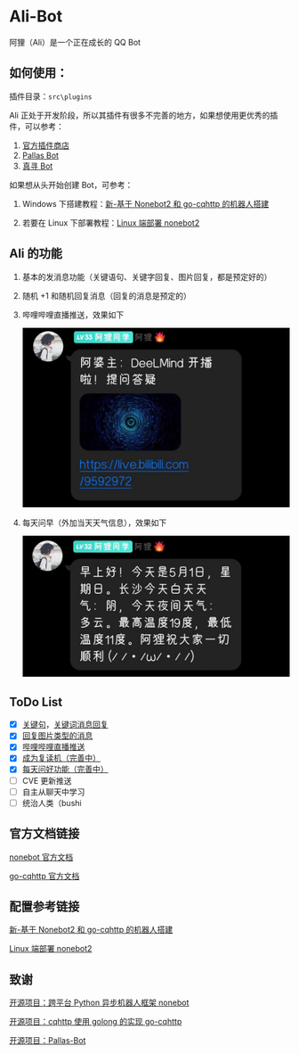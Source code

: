 # Ali-Bot

阿狸（Ali）是一个正在成长的 QQ Bot

## 如何使用：

插件目录：`src\plugins`

Ali 正处于开发阶段，所以其插件有很多不完善的地方，如果想使用更优秀的插件，可以参考：

1. [官方插件商店](https://v2.nonebot.dev/store)
2. [Pallas Bot](https://github.com/InvoluteHell/Pallas-Bot)
3. [真寻 Bot](https://github.com/HibiKier/zhenxun_bot)

如果想从头开始创建 Bot，可参考：

1. Windows 下搭建教程：[新-基于 Nonebot2 和 go-cqhttp 的机器人搭建](https://yzyyz.top/archives/nb2b1.html)

2. 若要在 Linux 下部署教程：[Linux 端部署 nonebot2](https://blog.csdn.net/realttr/article/details/122238677)


## Ali 的功能

1. 基本的发消息功能（关键语句、关键字回复、图片回复，都是预定好的）

2. 随机 +1 和随机回复消息（回复的消息是预定的）

3. 哔哩哔哩直播推送，效果如下

   ![bili_live](/img/bili_live.jpg)

4. 每天问早（外加当天天气信息），效果如下

   ![weather](/img/hw_greeting.jpg)

## ToDo List

- [x] [关键句](https://github.com/paoka1/Ali-Bot/tree/main/src/plugins/DictReply)，[关键词消息回复](https://github.com/paoka1/Ali-Bot/tree/main/src/plugins/KeyReply)
- [x] [回复图片类型的消息](https://github.com/paoka1/Ali-Bot/tree/main/src/plugins/SendImage)
- [x] [哔哩哔哩直播推送](https://github.com/paoka1/Ali-Bot/tree/main/src/plugins/Push)
- [x] [成为复读机（完善中）](https://github.com/paoka1/Ali-Bot/tree/main/src/plugins/Repeater)
- [x] [每天问好功能（完善中）](https://github.com/paoka1/Ali-Bot/tree/main/src/plugins/Greeting)
- [ ] CVE 更新推送
- [ ] 自主从聊天中学习
- [ ] 统治人类（bushi

## 官方文档链接

[nonebot 官方文档](https://v2.nonebot.dev/)

[go-cqhttp 官方文档](https://docs.go-cqhttp.org/)

## 配置参考链接

[新-基于 Nonebot2 和 go-cqhttp 的机器人搭建](https://yzyyz.top/archives/nb2b1.html)

[Linux 端部署 nonebot2](https://blog.csdn.net/realttr/article/details/122238677)

## 致谢

[开源项目：跨平台 Python 异步机器人框架 nonebot](https://github.com/nonebot/nonebot2)

[开源项目：cqhttp 使用 golong 的实现 go-cqhttp](https://github.com/Mrs4s/go-cqhttp)

[开源项目：Pallas-Bot](https://github.com/InvoluteHell/Pallas-Bot)
